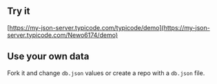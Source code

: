 ## Try it

[https://my-json-server.typicode.com/typicode/demo](https://my-json-server.typicode.com/Newo6174/demo)

## Use your own data

Fork it and change `db.json` values or create a repo with a `db.json` file.
